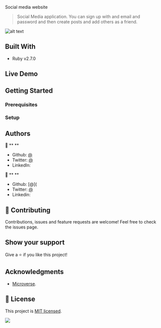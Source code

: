  Social media website

> Social Media application. You can sign up with and email and password and then create posts and add others as a friend.

![alt text](https://ibb.co/yqXN2Vz "Preview Img")

## Built With

- Ruby v2.7.0


## Live Demo



## Getting Started



### Prerequisites



### Setup



## Authors

👤 ** **

- Github: [@]()
- Twitter: [@]()
- LinkedIn: []()

👤 ** **

- Github: [@](
- Twitter: [@]()
- Linkedin: []()

## 🤝 Contributing

Contributions, issues and feature requests are welcome!
Feel free to check the issues page.

## Show your support

Give a ⭐️ if you like this project!

## Acknowledgments

- [Microverse](https://www.microverse.org/).


## 📝 License

This project is [MIT licensed](LICENSE).

![](https://img.shields.io/badge/Microverse-blueviolet)
